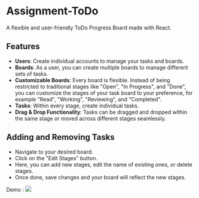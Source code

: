 ﻿# Assignment-ToDo
A flexible and user-friendly ToDo Progress Board made with React.

## Features
- **Users**: Create individual accounts to manage your tasks and boards.
- **Boards**: As a user, you can create multiple boards to manage different sets of tasks.
- **Customizable Boards**: Every board is flexible. Instead of being restricted to traditional stages like "Open", "In Progress", and "Done", you can customize the stages of your task board to your preference, for example "Read", "Working", "Reviewing", and "Completed".
- **Tasks**: Within every stage, create individual tasks.
- **Drag & Drop Functionality**: Tasks can be dragged and dropped within the same stage or moved across different stages seamlessly.

## Adding and Removing Tasks
- Navigate to your desired board.
- Click on the "Edit Stages" button.
- Here, you can add new stages, edit the name of existing ones, or delete stages.
- Once done, save changes and your board will reflect the new stages.

Demo :
![](https://github.com/madhur3120/Assignment-ToDo/Assignment-Gif.gif)
